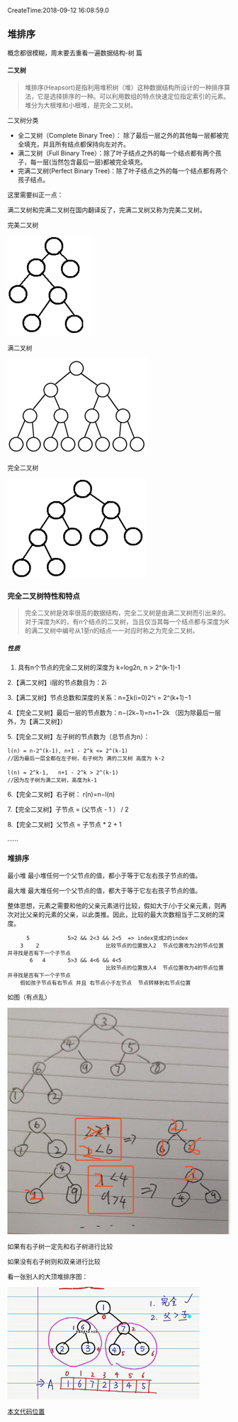 CreateTime:2018-09-12 16:08:59.0

## 堆排序

概念都很模糊，周末要去重看一遍数据结构-树 篇

#### 二叉树

> 堆排序(Heapsort)是指利用堆积树（堆）这种数据结构所设计的一种排序算法，它是选择排序的一种。可以利用数组的特点快速定位指定索引的元素。堆分为大根堆和小根堆，是完全二叉树。

二叉树分类

- 全二叉树（Complete Binary Tree）： 除了最后一层之外的其他每一层都被完全填充，并且所有结点都保持向左对齐。
- 满二叉树（Full Binary Tree）：除了叶子结点之外的每一个结点都有两个孩子，每一层(当然包含最后一层)都被完全填充。
- 完满二叉树(Perfect Binary Tree)：除了叶子结点之外的每一个结点都有两个孩子结点。


这里需要纠正一点：

满二叉树和完满二叉树在国内翻译反了，完满二叉树又称为完美二叉树。

完美二叉树

![](https://raw.githubusercontent.com/lwl1989/javaTest/master/static/完美二叉树.png)

满二叉树

![](https://raw.githubusercontent.com/lwl1989/javaTest/master/static/满二叉树.png)

完全二叉树

![](https://raw.githubusercontent.com/lwl1989/javaTest/master/static/完全二叉树.png)

### 完全二叉树特性和特点

> 完全二叉树是效率很高的数据结构，完全二叉树是由满二叉树而引出来的。对于深度为K的，有n个结点的二叉树，当且仅当其每一个结点都与深度为K的满二叉树中编号从1至n的结点一一对应时称之为完全二叉树。

##### 性质

1. 具有n个节点的完全二叉树的深度为 k=log2n, n > 2^(k-1)-1

2.【满二叉树】i层的节点数目为：2i

3.【满二叉树】节点总数和深度的关系：n=∑k(i=0)2^i = 2^(k+1)−1

4.【完全二叉树】最后一层的节点数为：n−(2k−1)=n+1−2k （因为除最后一层外，为【满二叉树】）

5.【完全二叉树】左子树的节点数为（总节点为n）：

    l(n) = n-2^(k-1), n+1 - 2^k <= 2^(k-1)
    //因为最后一层全都在左子树，右子树为 满的二叉树 高度为 k-2

    l(n) = 2^k-1,   n+1 - 2^k > 2^(k-1)
    //因为左子树为满二叉树，高度为k-1

6.【完全二叉树】右子树： r(n)=n−l(n)

7.【完全二叉树】子节点 = (父节点 - 1 ） / 2

8.【完全二叉树】父节点 = 子节点 * 2 + 1

......


### 堆排序


最小堆 最小堆任何一个父节点的值，都小于等于它左右孩子节点的值。

最大堆 最大堆任何一个父节点的值，都大于等于它左右孩子节点的值。

整体思想，元素之需要和他的父亲元素进行比较，假如大于/小于父亲元素，则再次对比父亲的元素的父亲，以此类推。因此，比较的最大次数相当于二叉树的深度。


```
      5            5>2 && 2<3 && 2<5  => index变成2的index
    3    2                     比较节点的位置放入2  节点位置改为2的节点位置 并寻找是否有下一个子节点
       6   4       5>3 && 4<6 && 4<5
                               比较节点的位置放入4  节点位置改为4的节点位置 并寻找是否有下一个子节点
    假如孩子节点有右节点 并且 右节点小于左节点  节点转移到右节点位置
```


如图（有点乱）

![](https://raw.githubusercontent.com/lwl1989/javaTest/master/static/排序过程.png)

如果有右子树一定先和右子树进行比较

如果没有右子树则和双亲进行比较

看一张别人的大顶堆排序图：

![](https://raw.githubusercontent.com/lwl1989/javaTest/master/static/别人的大顶堆排序图.png)


[本文代码位置](https://github.com/lwl1989/javaTest/tree/master/src)

